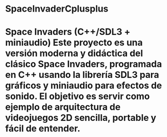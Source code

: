 # SpaceInvaderCplusplus
# Space Invaders (C++/SDL3 + miniaudio)  Este proyecto es una versión moderna y didáctica del clásico Space Invaders, programada en C++ usando la librería SDL3 para gráficos y miniaudio para efectos de sonido. El objetivo es servir como ejemplo de arquitectura de videojuegos 2D sencilla, portable y fácil de entender.
